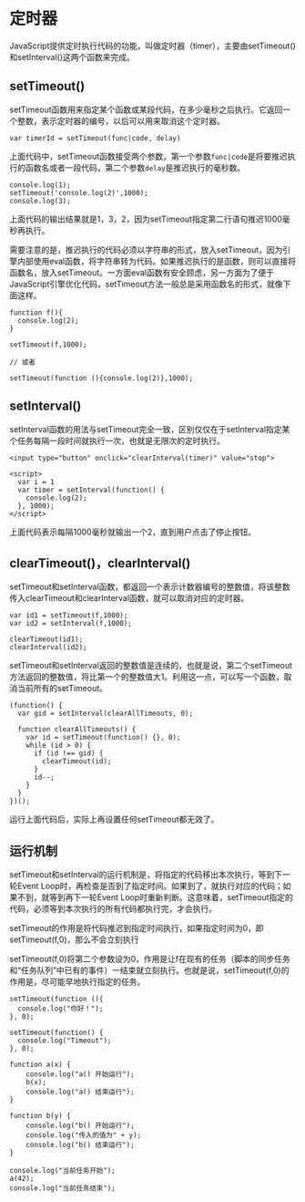 # 定时器

JavaScript提供定时执行代码的功能，叫做定时器（timer），主要由setTimeout()和setInterval()这两个函数来完成。

## setTimeout()

setTimeout函数用来指定某个函数或某段代码，在多少毫秒之后执行。它返回一个整数，表示定时器的编号，以后可以用来取消这个定时器。

```
var timerId = setTimeout(func|code, delay)

```

上面代码中，setTimeout函数接受两个参数，第一个参数`func|code`是将要推迟执行的函数名或者一段代码，第二个参数`delay`是推迟执行的毫秒数。

```
console.log(1);
setTimeout('console.log(2)',1000);
console.log(3);

```

上面代码的输出结果就是1，3，2，因为setTimeout指定第二行语句推迟1000毫秒再执行。

需要注意的是，推迟执行的代码必须以字符串的形式，放入setTimeout，因为引擎内部使用eval函数，将字符串转为代码。如果推迟执行的是函数，则可以直接将函数名，放入setTimeout。一方面eval函数有安全顾虑，另一方面为了便于JavaScript引擎优化代码，setTimeout方法一般总是采用函数名的形式，就像下面这样。

```
function f(){
  console.log(2);
}

setTimeout(f,1000);

// 或者

setTimeout(function (){console.log(2)},1000);

```

## setInterval()

setInterval函数的用法与setTimeout完全一致，区别仅仅在于setInterval指定某个任务每隔一段时间就执行一次，也就是无限次的定时执行。

```
<input type="button" onclick="clearInterval(timer)" value="stop">

<script>
  var i = 1
  var timer = setInterval(function() {
    console.log(2);
  }, 1000);
</script>

```

上面代码表示每隔1000毫秒就输出一个2，直到用户点击了停止按钮。

## clearTimeout()，clearInterval()

setTimeout和setInterval函数，都返回一个表示计数器编号的整数值，将该整数传入clearTimeout和clearInterval函数，就可以取消对应的定时器。

```
var id1 = setTimeout(f,1000);
var id2 = setInterval(f,1000);

clearTimeout(id1);
clearInterval(id2);

```

setTimeout和setInterval返回的整数值是连续的，也就是说，第二个setTimeout方法返回的整数值，将比第一个的整数值大1。利用这一点，可以写一个函数，取消当前所有的setTimeout。

```
(function() {
  var gid = setInterval(clearAllTimeouts, 0);

  function clearAllTimeouts() {
    var id = setTimeout(function() {}, 0);
    while (id > 0) {
      if (id !== gid) {
        clearTimeout(id);
      }
      id--;
    }
  }
})();

```

运行上面代码后，实际上再设置任何setTimeout都无效了。

## 运行机制

setTimeout和setInterval的运行机制是，将指定的代码移出本次执行，等到下一轮Event Loop时，再检查是否到了指定时间。如果到了，就执行对应的代码；如果不到，就等到再下一轮Event Loop时重新判断。这意味着，setTimeout指定的代码，必须等到本次执行的所有代码都执行完，才会执行。

setTimeout的作用是将代码推迟到指定时间执行，如果指定时间为0，即setTimeout(f,0)，那么不会立刻执行

setTimeout(f,0)将第二个参数设为0，作用是让f在现有的任务（脚本的同步任务和“任务队列”中已有的事件）一结束就立刻执行。也就是说，setTimeout(f,0)的作用是，尽可能早地执行指定的任务。

```
setTimeout(function (){
  console.log("你好！");
}, 0);

setTimeout(function() {
  console.log("Timeout");
}, 0);

function a(x) {
    console.log("a() 开始运行");
    b(x);
    console.log("a() 结束运行");
}

function b(y) {
    console.log("b() 开始运行");
    console.log("传入的值为" + y);
    console.log("b() 结束运行");
}

console.log("当前任务开始");
a(42);
console.log("当前任务结束");

```